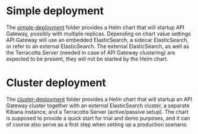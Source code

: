 # Simple deployment

The [simple-deployment](simple-deployment) folder provides a Helm chart that will startup API Gateway, possibly with multiple replicas.
Depending on chart value settings API Gateway will use an embedded ElasticSearch, a sidecar ElasticSearch, or refer to an external ElasticSearch.
The external ElasticSearch, as well as the Terracotta Server (needed in case of API Gateway clustering) are expected to be present, they will not
be started by the Helm chart.


# Cluster deployment

The [cluster-deployment](cluster-deployment) folder provides a Helm chart that will startup an API Gateway cluster together with an external
ElasticSearch cluster, a separate Kibana instance, and a Terracotta Server (active/passive setup). The chart is supposed to provide a quick
start for trial and demo purposes, and it can of course also serve as a first step when setting up a production scenario.